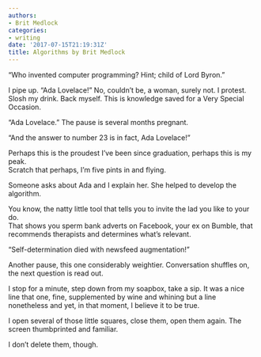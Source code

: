 ```yaml
---
authors:
- Brit Medlock
categories:
- writing
date: '2017-07-15T21:19:31Z'
title: Algorithms by Brit Medlock
---
```

“Who invented computer programming? Hint; child of Lord Byron.”  

I pipe up. “Ada Lovelace!” No, couldn’t be, a woman, surely not. I protest. Slosh my drink. Back myself. This is knowledge saved for a Very Special Occasion.<br> 

“Ada Lovelace.” The pause is several months pregnant.  

“And the answer to number 23 is in fact, Ada Lovelace!”<br> 

Perhaps this is the proudest I’ve been since graduation, perhaps this is my peak.  
Scratch that perhaps, I’m five pints in and flying.  

Someone asks about Ada and I explain her. She helped to develop the algorithm.  

You know, the natty little tool that tells you to invite the lad you like to your do.<br> 
That shows you sperm bank adverts on Facebook, your ex on Bumble, that recommends therapists and determines what’s relevant.  

“Self-determination died with newsfeed augmentation!”  

Another pause, this one considerably weightier. Conversation shuffles on, the next question is read out.<br> 

I stop for a minute, step down from my soapbox, take a sip. It was a nice line that one, fine, supplemented by wine and whining but a line nonetheless and yet, in that moment, I believe it to be true.<br> 

I open several of those little squares, close them, open them again. The screen thumbprinted and familiar.  


I don’t delete them, though.